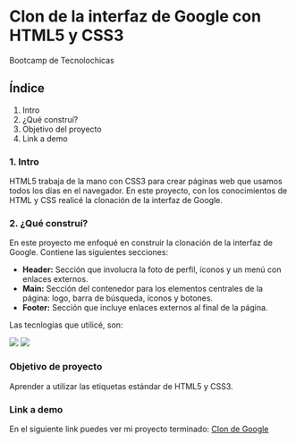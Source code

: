 # Clon de la interfaz de Google con HTML5 y CSS3
Bootcamp de Tecnolochicas

## Índice
1. Intro
2. ¿Qué construí?
3. Objetivo del proyecto
4. Link a demo

### 1. Intro
HTML5 trabaja de la mano con CSS3 para crear páginas web que usamos todos los días en el navegador. En este proyecto, con los conocimientos de HTML y CSS realicé la clonación de la interfaz de Google.

### 2. ¿Qué construí?
En este proyecto me enfoqué en construir la clonación de la interfaz de Google.
Contiene las siguientes secciones:
- **Header:** Sección que involucra la foto de perfil, íconos y un menú con enlaces externos.
- **Main:** Sección del contenedor para los elementos centrales de la página: logo, barra de búsqueda, íconos y botones.
- **Footer:** Sección que incluye enlaces externos al final de la página.

Las tecnlogías que utilicé, son:

<img src="https://img.shields.io/badge/HTML5-E34F26?style=for-the-badge&logo=html5&logoColor=white" /> <img src="https://img.shields.io/badge/CSS3-1572B6?style=for-the-badge&logo=css3&logoColor=white" />

### Objetivo de proyecto
Aprender a utilizar las etiquetas estándar de HTML5 y CSS3.

### Link a demo
En el siguiente link puedes ver mi proyecto terminado:
[Clon de Google](https://google-karime.vercel.app)
